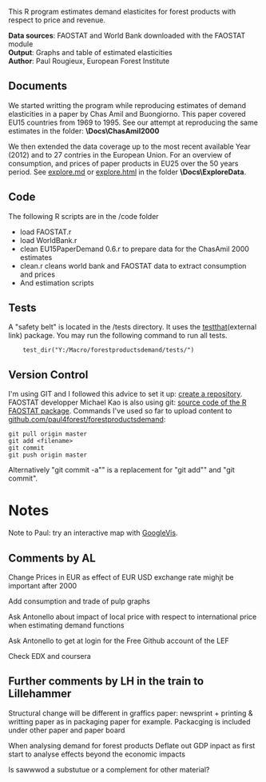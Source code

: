 This R program estimates demand elasticites for forest products with respect to price and revenue.


**Data sources**: FAOSTAT and World Bank downloaded with the FAOSTAT module  
**Output**: Graphs and table of estimated elasticities   
**Author**: Paul Rougieux, European Forest Institute  


Documents 
---------
We started writting the program while reproducing estimates 
 of demand elasticities in a paper by Chas Amil and Buongiorno.
 This paper covered EU15 countries from 1969 to 1995.
 See our attempt at reproducing the same estimates in the folder: **\Docs\ChasAmil2000**  


We then extended the data coverage up to the most recent available Year (2012)
 and to 27 contries in the European Union. For an overview of consumption, and prices of paper products in EU25 over the 50 years period. See  [explore.md](./docs/ExploreData/explore.md) or [explore.html](./docs/ExploreData/explore.html)   in the folder **\Docs\ExploreData**.

Code 
----
The following R scripts are in the /code folder
* load FAOSTAT.r
* load WorldBank.r
* clean EU15PaperDemand 0.6.r to prepare data for the ChasAmil 2000 estimates
* clean.r cleans world bank and FAOSTAT data to extract consumption and prices
* And estimation scripts

Tests
------
A "safety belt" is located in the /tests directory. It uses the [testthat](http://journal.r-project.org/archive/2011-1/RJournal_2011-1_Wickham.pdf)(external link) package.
You may run the following command to run all tests.
```
    test_dir("Y:/Macro/forestproductsdemand/tests/")
```	

Version Control
---------------
I'm using GIT and I followed this advice to set it up:  [create a repository](https://help.github.com/articles/create-a-repo). FAOSTAT developper Michael Kao is also using git: [source code of the R FAOSTAT package](https://github.com/mkao006/FAOSTATpackage). Commands I've used so far to upload content to [github.com/paul4forest/forestproductsdemand](https://github.com/paul4forest/forestproductsdemand):

```
git pull origin master
git add <filename>
git commit 
git push origin master
```
Alternatively "git commit -a"" is a replacement for "git add"" and "git commit".


Notes
=====
Note to Paul: try an interactive map with [GoogleVis](http://rpubs.com/gallery/googleVis).

Comments by AL
----------
Change Prices in EUR as effect of EUR USD exchange rate mighjt be important after 2000

Add consumption and trade of pulp graphs

Ask Antonello about impact of local price with respect to international price
when estimating demand functions

Ask Antonello to get at login for the Free Github account of the LEF

Check EDX and coursera 


Further comments by LH in the train to Lillehammer
---------------------------------------------
Structural change will be different in
  graffics paper: newsprint + printing & writting paper
  as in packaging paper for example.
  Packacging is included under other paper and paper board

When analysing demand for forest products 
Deflate out GDP inpact as first start to analyse effects beyond the economic impacts

Is sawwwod a substutue or a complement for other material?


